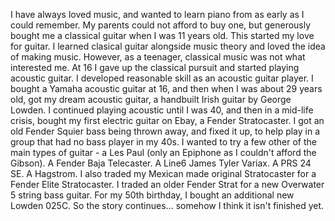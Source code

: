 I have always loved music, and wanted to learn piano from as early as I could remember. My parents could not afford to buy one, but generously bought me a classical guitar when I was 11 years old. This started my love for guitar.
I learned clasical guitar alongside music theory and loved the idea of making music. However, as a teenager, classical music was not what interested me. At 16 I gave up the classical pursuit and started playing acoustic guitar.
I developed reasonable skill as an acoustic guitar player. I bought a Yamaha acoustic guitar at 16, and then when I was about 29 years old, got my dream acoustic guitar, a handbuilt Irish guitar by George Lowden.
I continued playing acoustic until I was 40, and then in a mid-life crisis, bought my first electric guitar on Ebay, a Fender Stratocaster.
I got an old Fender Squier bass being thrown away, and fixed it up, to help play in a group that had no bass player in my 40s.
I wanted to try a few other of the main types of guitar - a Les Paul (only an Epiphone as I couldn't afford the Gibson). A Fender Baja Telecaster. A Line6 James Tyler Variax. A PRS 24 SE. A Hagstrom. I also traded my Mexican made original Stratocaster for a Fender Elite Stratocaster.
I traded an older Fender Strat for a new Overwater 5 string bass guitar.
For my 50th birthday, I bought an additional new Lowden 025C.
So the story continues... somehow I think it isn't finished yet.
